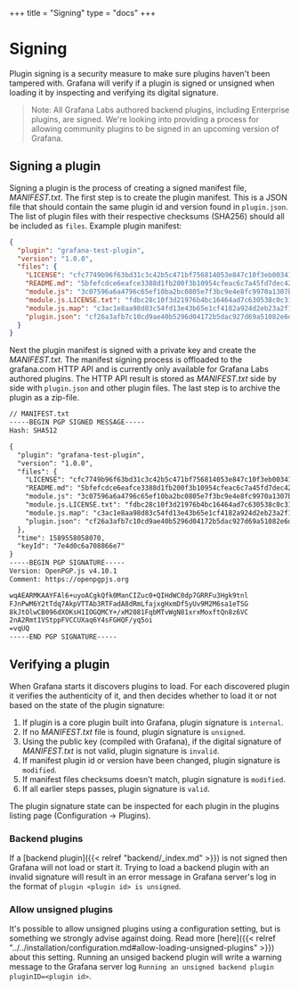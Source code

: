 +++
title = "Signing"
type = "docs"
+++

# Signing

Plugin signing is a security measure to make sure plugins haven't been tampered with. Grafana will verify if a plugin is signed or unsigned when loading it by inspecting and verifying its digital signature.

> Note: All Grafana Labs authored backend plugins, including Enterprise plugins, are signed. We're looking into providing a process for allowing  community plugins to be signed in an upcoming version of Grafana.

## Signing a plugin

Signing a plugin is the process of creating a signed manifest file, _MANIFEST.txt_. The first step is to create the plugin manifest. This is a JSON file that should contain the same plugin id and version found in `plugin.json`. The list of plugin files with their respective checksums (SHA256) should all be included as `files`. Example plugin manifest:

```json
{
  "plugin": "grafana-test-plugin",
  "version": "1.0.0",
  "files": {
    "LICENSE": "cfc7749b96f63bd31c3c42b5c471bf756814053e847c10f3eb003417bc523d30",
    "README.md": "5bfefcdce6eafce3388d1fb200f3b10954cfeac6c7a45fd7dec42687e01ac75d",
    "module.js": "3c07596a6a4796c65ef10ba2bc0805e7f3bc9e4e8fc9970a1307b97e29db1c0a",
    "module.js.LICENSE.txt": "fdbc28c10f3d21976b4bc16464ad7c630538c0c3101347b5fd44af9066f7022b",
    "module.js.map": "c3ac1e8aa98d83c54fd13e43b65e1cf4182a924d2eb23a2f1a6fe40b7785a1bb",
    "plugin.json": "cf26a3afb7c10cd9ae40b5296d04172b5dac927d69a51082e6d085b34341ccc3"
  }
}
```

Next the plugin manifest is signed with a private key and create the _MANIFEST.txt_. The manifest signing process is offloaded to the grafana.com HTTP API and is currently only available for Grafana Labs authored plugins. The HTTP API result is stored as _MANIFEST.txt_ side by side with `plugin.json` and other plugin files. The last step is to archive the plugin as a zip-file.

```txt
// MANIFEST.txt
-----BEGIN PGP SIGNED MESSAGE-----
Hash: SHA512

{
  "plugin": "grafana-test-plugin",
  "version": "1.0.0",
  "files": {
    "LICENSE": "cfc7749b96f63bd31c3c42b5c471bf756814053e847c10f3eb003417bc523d30",
    "README.md": "5bfefcdce6eafce3388d1fb200f3b10954cfeac6c7a45fd7dec42687e01ac75d",
    "module.js": "3c07596a6a4796c65ef10ba2bc0805e7f3bc9e4e8fc9970a1307b97e29db1c0a",
    "module.js.LICENSE.txt": "fdbc28c10f3d21976b4bc16464ad7c630538c0c3101347b5fd44af9066f7022b",
    "module.js.map": "c3ac1e8aa98d83c54fd13e43b65e1cf4182a924d2eb23a2f1a6fe40b7785a1bb",
    "plugin.json": "cf26a3afb7c10cd9ae40b5296d04172b5dac927d69a51082e6d085b34341ccc3"
  },
  "time": 1589558058070,
  "keyId": "7e4d0c6a708866e7"
}
-----BEGIN PGP SIGNATURE-----
Version: OpenPGP.js v4.10.1
Comment: https://openpgpjs.org

wqAEARMKAAYFAl6+uyoACgkQfk0ManCIZuc0+QIHdWC0dp7GRRFu3Hgk9tnl
FJnPwM6Y2tTdq7AkpVTTAb3RTFadA8dRmLfajxgHxmDf5yUv9M2M6sa1eTSG
8kJtOlwCB096dXOKsH1IOGQMCY+/xM2081FqbMTvWgN81xrxMoxftQn8z6VC
2nA2Rmt1VStppFVCCUXaq6Y4sFGHQF/yq5oi
=vqUQ
-----END PGP SIGNATURE-----

```

## Verifying a plugin

When Grafana starts it discovers plugins to load. For each discovered plugin it verifies the authenticity of it, and then decides whether to load it or not based on the state of the plugin signature:

1. If plugin is a core plugin built into Grafana, plugin signature is `internal`.
1. If no _MANIFEST.txt_ file is found, plugin signature is `unsigned`.
1. Using the public key (compiled with Grafana), if the digital signature of _MANIFEST.txt_ is not valid, plugin signature is `invalid`.
1. If manifest plugin id or version have been changed, plugin signature is `modified`.
1. If manifest files checksums doesn't match, plugin signature is `modified`.
1. If all earlier steps passes, plugin signature is `valid`.

The plugin signature state can be inspected for each plugin in the plugins listing page (Configuration -> Plugins).

### Backend plugins

If a [backend plugin]({{< relref "backend/_index.md" >}}) is not signed then Grafana will not load or start it. Trying to load a backend plugin with an invalid signature will result in an error message in Grafana server's log in the format of `plugin <plugin id> is unsigned`.

### Allow unsigned plugins

It's possible to allow unsigned plugins using a configuration setting, but is something we strongly advise against doing. Read more [here]({{< relref "../../installation/configuration.md#allow-loading-unsigned-plugins" >}}) about this setting. Running an unsiged backend plugin will write a warning message to the Grafana server log `Running an unsigned backend plugin   pluginID=<plugin id>`.
